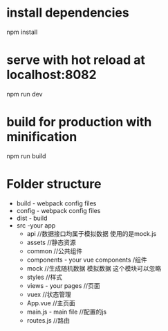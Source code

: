 

# install dependencies
npm install

# serve with hot reload at localhost:8082
npm run dev

# build for production with minification
npm run build

# Folder structure
* build - webpack config files
* config - webpack config files
* dist - build
* src -your app
    * api //数据接口均属于模拟数据 使用的是mock.js
    * assets //静态资源
    * common //公共组件
    * components - your vue components /组件
    * mock //生成随机数据 模拟数据 这个模块可以忽略
    * styles //样式
    * views - your pages //页面
    * vuex //状态管理
    * App.vue //主页面
    * main.js - main file //配置的js
    * routes.js //路由

